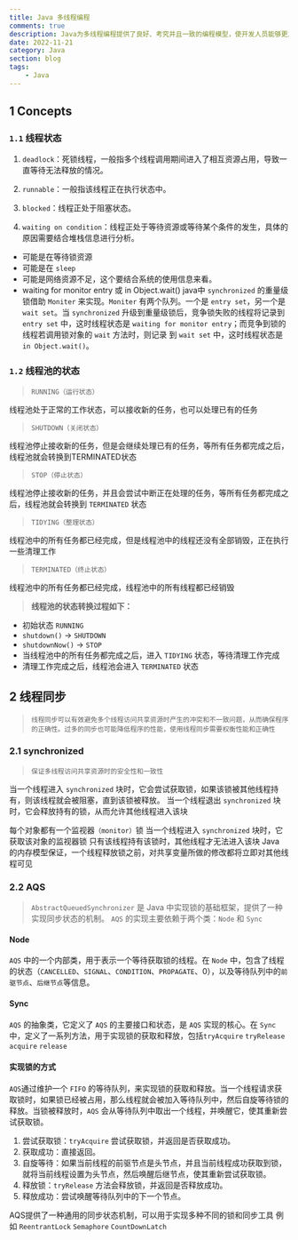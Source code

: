 ```yaml
---
title: Java 多线程编程
comments: true
description: Java为多线程编程提供了良好、考究并且一致的编程模型，使开发人员能够更加专注于问题的解决，即为所遇到的问题建立合适的模型，而不是绞尽脑汁地考虑如何将其多线程化
date: 2022-11-21
category: Java
section: blog
tags:
    - Java
---
```


## 1 Concepts

### `1.1` 线程状态

1. `deadlock`：死锁线程，一般指多个线程调用期间进入了相互资源占用，导致一直等待无法释放的情况。

2. `runnable`：一般指该线程正在执行状态中。

3. `blocked`：线程正处于阻塞状态。

4. `waiting on condition`：线程正处于等待资源或等待某个条件的发生，具体的原因需要结合堆栈信息进行分析。

- 可能是在等待锁资源
- 可能是在 `sleep`
- 可能是网络资源不足，这个要结合系统的使用信息来看。
- waiting for monitor entry 或 in Object.wait()
java中 `synchronized` 的重量级锁借助 `Moniter` 来实现。`Moniter` 有两个队列。一个是 `entry set`，另一个是 `wait set`。当 `synchronized` 升级到重量级锁后，竞争锁失败的线程将记录到 `entry set` 中，这时线程状态是 `waiting for monitor entry`；而竞争到锁的线程若调用锁对象的 `wait` 方法时，则记录 到 `wait set` 中，这时线程状态是 `in Object.wait()`。

### `1.2` 线程池的状态

> `RUNNING（运行状态）`

线程池处于正常的工作状态，可以接收新的任务，也可以处理已有的任务

> `SHUTDOWN（关闭状态）`

线程池停止接收新的任务，但是会继续处理已有的任务，等所有任务都完成之后，线程池就会转换到TERMINATED状态

> `STOP（停止状态）`

线程池停止接收新的任务，并且会尝试中断正在处理的任务，等所有任务都完成之后，线程池就会转换到 `TERMINATED` 状态

> `TIDYING（整理状态）`

线程池中的所有任务都已经完成，但是线程池中的线程还没有全部销毁，正在执行一些清理工作

> `TERMINATED（终止状态）`

线程池中的所有任务都已经完成，线程池中的所有线程都已经销毁

> **线程池的状态转换过程如下：**

- 初始状态 `RUNNING`
- `shutdown()` -> `SHUTDOWN`
- `shutdownNow()` -> `STOP`
- 当线程池中的所有任务都完成之后，进入 `TIDYING` 状态，等待清理工作完成
- 清理工作完成之后，线程池会进入 `TERMINATED` 状态

## 2 线程同步

> `线程同步可以有效避免多个线程访问共享资源时产生的冲突和不一致问题，从而确保程序的正确性。过多的同步也可能降低程序的性能，使用线程同步需要权衡性能和正确性`

### 2.1 synchronized

> `保证多线程访问共享资源时的安全性和一致性`

当一个线程进入 `synchronized` 块时，它会尝试获取锁，如果该锁被其他线程持有，则该线程就会被阻塞，直到该锁被释放。
当一个线程退出 `synchronized` 块时，它会释放持有的锁，从而允许其他线程进入该块

每个对象都有一个监视器`（monitor）`锁
当一个线程进入 `synchronized` 块时，它获取该对象的监视器锁
只有该线程持有该锁时，其他线程才无法进入该块
Java 的内存模型保证，一个线程释放锁之前，对共享变量所做的修改都将立即对其他线程可见

### 2.2 AQS

> `AbstractQueuedSynchronizer` 是 Java 中实现锁的基础框架，提供了一种实现同步状态的机制。
> `AQS` 的实现主要依赖于两个类：`Node` 和 `Sync`

####  Node

`AQS` 中的一个内部类，用于表示一个等待获取锁的线程。在 `Node` 中，包含了线程的状态（`CANCELLED`、`SIGNAL`、`CONDITION`、`PROPAGATE`、0），以及等待队列中的`前驱节点`、`后继节点`等信息。

#### Sync

`AQS` 的抽象类，它定义了 `AQS` 的主要接口和状态，是 `AQS` 实现的核心。在 `Sync` 中，定义了一系列方法，用于实现锁的获取和释放，包括`tryAcquire` `tryRelease` `acquire` `release`

#### 实现锁的方式

`AQS`通过维护一个 `FIFO` 的等待队列，来实现锁的获取和释放。当一个线程请求获取锁时，如果锁已经被占用，那么线程就会被加入等待队列中，然后自旋等待锁的释放。当锁被释放时，`AQS` 会从等待队列中取出一个线程，并唤醒它，使其重新尝试获取锁。

1. 尝试获取锁：`tryAcquire` 尝试获取锁，并返回是否获取成功。
2. 获取成功：直接返回。
3. 自旋等待：如果当前线程的前驱节点是头节点，并且当前线程成功获取到锁，就将当前线程设置为头节点，然后唤醒后继节点，使其重新尝试获取锁。
4. 释放锁：`tryRelease` 方法会释放锁，并返回是否释放成功。
5. 释放成功：尝试唤醒等待队列中的下一个节点。

AQS提供了一种通用的同步状态机制，可以用于实现多种不同的锁和同步工具
例如 `ReentrantLock` `Semaphore` `CountDownLatch`
